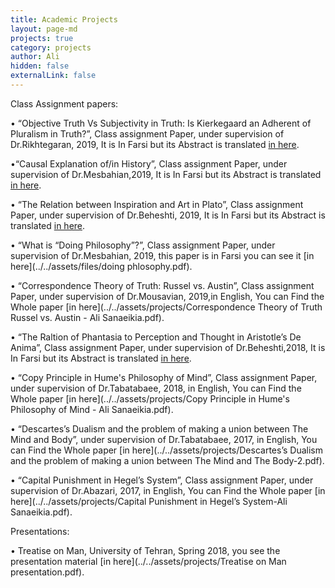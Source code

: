```yaml
---
title: Academic Projects
layout: page-md
projects: true
category: projects
author: Ali
hidden: false
externalLink: false
---
```


Class Assignment papers:

•	“Objective Truth Vs Subjectivity in Truth: Is Kierkegaard an Adherent of Pluralism in Truth?”, Class assignment Paper, under supervision of Dr.Rikhtegaran, 2019, It is In Farsi but its Abstract is translated [in here](../../assets/projects/cv.pdf).

•“Causal Explanation of/in History”, Class assignment Paper, under supervision of Dr.Mesbahian,2019, It is In Farsi but its Abstract is translated [in here](../../assets/projects/causation.pdf).

•	“The Relation between Inspiration and Art in Plato”, Class assignment Paper, under supervision of Dr.Beheshti, 2019, It is In Farsi but its Abstract is translated [in here](../../assets/files/cv.pdf).

•	“What is “Doing Philosophy”?”, Class assignment Paper, under supervision of Dr.Mesbahian, 2019, this paper is in Farsi you can see it [in here](../../assets/files/doing phlosophy.pdf).

•	“Correspondence Theory of Truth: Russel vs. Austin”, Class assignment Paper, under supervision of Dr.Mousavian, 2019,in English, You can Find the Whole paper [in here](../../assets/projects/Correspondence Theory of Truth Russel vs. Austin - Ali Sanaeikia.pdf).

•	“The Raltion of Phantasia to Perception and Thought in Aristotle’s De Anima”, Class assignment Paper, under supervision of Dr.Beheshti,2018, It is In Farsi but its Abstract is translated [in here](../../assets/files/cv.pdf).

•	“Copy Principle in Hume's Philosophy of Mind”, Class assignment Paper, under supervision of Dr.Tabatabaee, 2018, in English, You can Find the Whole paper [in here](../../assets/projects/Copy Principle in Hume's Philosophy of Mind - Ali Sanaeikia.pdf).

•	“Descartes’s Dualism and the problem of making a union between The Mind and Body”, under supervision of Dr.Tabatabaee, 2017, in English, You can Find the Whole paper [in here](../../assets/projects/Descartes’s Dualism and the problem of making a union between The Mind and The Body-2.pdf).

•	“Capital Punishment in Hegel’s System”, Class assignment Paper, under supervision of Dr.Abazari, 2017, in English, You can Find the Whole paper [in here](../../assets/projects/Capital Punishment in Hegel’s System-Ali Sanaeikia.pdf).





Presentations:

•	Treatise on Man, University of Tehran, Spring 2018, you see the presentation material [in here](../../assets/projects/Treatise on Man presentation.pdf).

